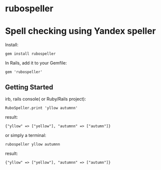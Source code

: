 # rubospeller
Spell checking using Yandex speller
====================================  
Install:  
```
gem install rubospeller
```  
In Rails, add it to your Gemfile:  
```
gem 'rubospeller'
```
## **Getting Started**  
irb, rails console( or Ruby/Rails project):  
```
RuboSpeller.print 'yllow autumnn'
```  
result:  
```
{"yllow" => ["yellow"], "autumnn" => ["autumn"]}
```
or simply a terminal:  
```
rubospeller yllow autumnn
```  
result:  
```
{"yllow" => ["yellow"], "autumnn" => ["autumn"]}
```